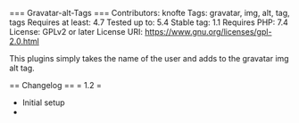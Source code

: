 === Gravatar-alt-Tags ===
Contributors: knofte
Tags: gravatar, img, alt, tag, tags
Requires at least: 4.7
Tested up to: 5.4
Stable tag: 1.1
Requires PHP: 7.4
License: GPLv2 or later
License URI: https://www.gnu.org/licenses/gpl-2.0.html 

This plugins simply takes the name of the user and adds to the gravatar img alt tag.


== Changelog ==
= 1.2 =
* Initial setup
* 
